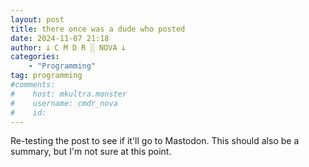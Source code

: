 ```yaml
---
layout: post
title: there once was a dude who posted
date: 2024-11-07 21:18
author: 𐕣 C M D R ░ NOVA 𐕣
categories:
    - "Programming"
tag: programming
#comments:
#    host: mkultra.monster
#    username: cmdr_nova
#    id: 
---
```


Re-testing the post to see if it'll go to Mastodon. This should also be a summary, but I'm not sure at this point.
